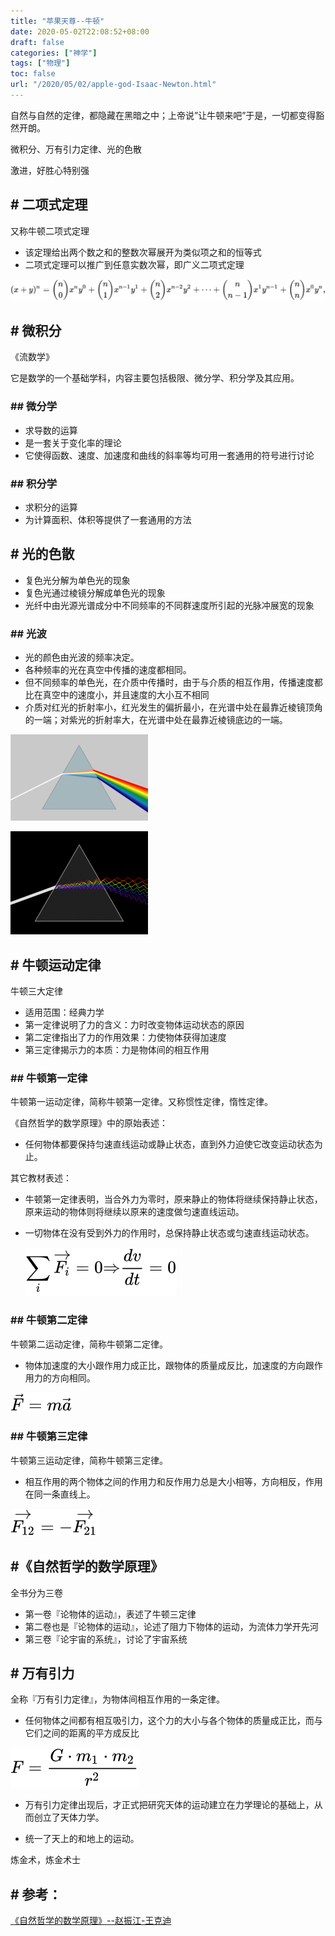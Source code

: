 ```yaml
---
title: "苹果天尊--牛顿"
date: 2020-05-02T22:08:52+08:00
draft: false
categories: ["神学"]
tags: ["物理"]
toc: false
url: "/2020/05/02/apple-god-Isaac-Newton.html"
---
```


自然与自然的定律，都隐藏在黑暗之中；上帝说”让牛顿来吧”于是，一切都变得豁然开朗。



微积分、万有引力定律、光的色散



激进，好胜心特别强



## # 二项式定理

又称牛顿二项式定理

- 该定理给出两个数之和的整数次幂展开为类似项之和的恒等式
- 二项式定理可以推广到任意实数次幂，即广义二项式定理

![img](/images/二项式定理.svg)



## # 微积分

《流数学》

它是数学的一个基础学科，内容主要包括极限、微分学、积分学及其应用。

### ## 微分学

- 求导数的运算
- 是一套关于变化率的理论
- 它使得函数、速度、加速度和曲线的斜率等均可用一套通用的符号进行讨论

### ## 积分学

- 求积分的运算
- 为计算面积、体积等提供了一套通用的方法



##  # 光的色散

- 复色光分解为单色光的现象
- 复色光通过棱镜分解成单色光的现象
- 光纤中由光源光谱成分中不同频率的不同群速度所引起的光脉冲展宽的现象

### ## 光波

- 光的颜色由光波的频率决定。
- 各种频率的光在真空中传播的速度都相同。
- 但不同频率的单色光，在介质中传播时，由于与介质的相互作用，传播速度都比在真空中的速度小，并且速度的大小互不相同
- 介质对红光的折射率小，红光发生的偏折最小，在光谱中处在最靠近棱镜顶角的一端；对紫光的折射率大，在光谱中处在最靠近棱镜底边的一端。

![](/images/光的色散.png)

![](/images/光的色散.gif)



## # 牛顿运动定律

牛顿三大定律

- 适用范围：经典力学
- 第一定律说明了力的含义：力时改变物体运动状态的原因
- 第二定律指出了力的作用效果：力使物体获得加速度
- 第三定律揭示力的本质：力是物体间的相互作用

### ## 牛顿第一定律

牛顿第一运动定律，简称牛顿第一定律。又称惯性定律，惰性定律。

《自然哲学的数学原理》中的原始表述：

- 任何物体都要保持匀速直线运动或静止状态，直到外力迫使它改变运动状态为止。

其它教材表述：

- 牛顿第一定律表明，当合外力为零时，原来静止的物体将继续保持静止状态，原来运动的物体则将继续以原来的速度做匀速直线运动。

- 一切物体在没有受到外力的作用时，总保持静止状态或匀速直线运动状态。

  ![img](/images/牛顿第一定律.svg)

### ## 牛顿第二定律

牛顿第二运动定律，简称牛顿第二定律。

- 物体加速度的大小跟作用力成正比，跟物体的质量成反比，加速度的方向跟作用力的方向相同。

![img](/images/牛顿第二定律.svg)

### ## 牛顿第三定律

牛顿第三运动定律，简称牛顿第三定律。

- 相互作用的两个物体之间的作用力和反作用力总是大小相等，方向相反，作用在同一条直线上。

![img](/images/牛顿第三定律.svg)



## #《自然哲学的数学原理》

全书分为三卷

- 第一卷『论物体的运动』，表述了牛顿三定律
- 第二卷也是『论物体的运动』，论述了阻力下物体的运动，为流体力学开先河
- 第三卷『论宇宙的系统』，讨论了宇宙系统



## # 万有引力

全称『万有引力定律』，为物体间相互作用的一条定律。

- 任何物体之间都有相互吸引力，这个力的大小与各个物体的质量成正比，而与它们之间的距离的平方成反比

![img](/images/万有引力.svg)

- 万有引力定律出现后，才正式把研究天体的运动建立在力学理论的基础上，从而创立了天体力学。

- 统一了天上的和地上的运动。



炼金术，炼金术士



## # 参考：

[《自然哲学的数学原理》--赵振江-王克迪](https://www.bilibili.com/video/BV164411L7cW?from=search&seid=12709761709519428059)





